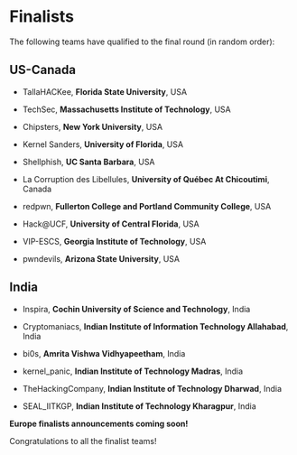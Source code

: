Finalists
=========

The following teams have qualified to the final round (in random order):

US-Canada
---------

- TallaHACKee, **Florida State University**, USA

- TechSec, **Massachusetts Institute of Technology**, USA

- Chipsters, **New York University**, USA

- Kernel Sanders, **University of Florida**, USA

- Shellphish, **UC Santa Barbara**, USA

- La Corruption des Libellules, **University of Québec At Chicoutimi**, Canada

- redpwn, **Fullerton College and Portland Community College**, USA

- Hack@UCF, **University of Central Florida**, USA

- VIP-ESCS, **Georgia Institute of Technology**, USA

- pwndevils, **Arizona State University**, USA

India
-----

- Inspira, **Cochin University of Science and Technology**, India

- Cryptomaniacs, **Indian Institute of Information Technology Allahabad**, India

- bi0s, **Amrita Vishwa Vidhyapeetham**, India

- kernel_panic, **Indian Institute of Technology Madras**, India

- TheHackingCompany, **Indian Institute of Technology Dharwad**, India

- SEAL_IITKGP, **Indian Institute of Technology Kharagpur**, India

**Europe finalists announcements coming soon!**

Congratulations to all the finalist teams!
